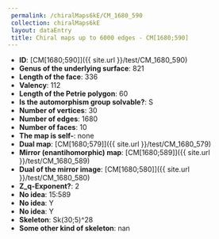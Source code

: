 ```yaml
--- 
 permalink: /chiralMaps6kE/CM_1680_590 
 collection: chiralMaps6kE
 layout: dataEntry
 title: Chiral maps up to 6000 edges - CM[1680;590]
---
```


- **ID**: [CM[1680;590]]({{ site.url }}/test/CM_1680_590)
- **Genus of the underlying surface**: 821
- **Length of the face**: 336
- **Valency**: 112
- **Length of the Petrie polygon**: 60
- **Is the automorphism group solvable?**: S
- **Number of vertices**: 30
- **Number of edges**: 1680
- **Number of faces**: 10
- **The map is self-**: none
- **Dual map**: [CM[1680;579]]({{ site.url }}/test/CM_1680_579)
- **Mirror (enantihomorphic) map**: [CM[1680;589]]({{ site.url }}/test/CM_1680_589)
- **Dual of the mirror image**: [CM[1680;580]]({{ site.url }}/test/CM_1680_580)
- **Z_q-Exponent?**: 2
- **No idea**:  15:589
- **No idea**: Y
- **No idea**: Y
- **Skeleton**: Sk(30;5)^28
- **Some other kind of skeleton**: nan
